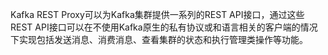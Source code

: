 Kafka REST Proxy可以为Kafka集群提供一系列的REST API接口，通过这些REST API接口可以在不使用Kafka原生的私有协议或和语言相关的客户端的情况下实现包括发送消息、消费消息、查看集群的状态和执行管理类操作等功能。